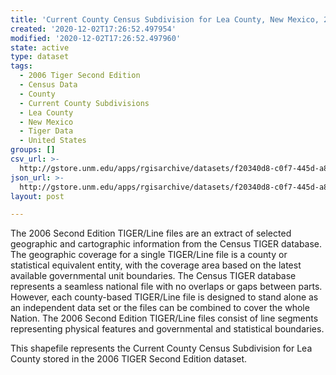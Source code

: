 ```yaml
---
title: 'Current County Census Subdivision for Lea County, New Mexico, 2006se TIGER'
created: '2020-12-02T17:26:52.497954'
modified: '2020-12-02T17:26:52.497960'
state: active
type: dataset
tags:
  - 2006 Tiger Second Edition
  - Census Data
  - County
  - Current County Subdivisions
  - Lea County
  - New Mexico
  - Tiger Data
  - United States
groups: []
csv_url: >-
  http://gstore.unm.edu/apps/rgisarchive/datasets/f20340d8-c0f7-445d-a8b5-f19f58a32f72/tgr2006se_lea_cousubcu.derived.csv
json_url: >-
  http://gstore.unm.edu/apps/rgisarchive/datasets/f20340d8-c0f7-445d-a8b5-f19f58a32f72/tgr2006se_lea_cousubcu.derived.json
layout: post

---
```

The 2006 Second Edition TIGER/Line files are an extract of selected geographic and cartographic information from the Census TIGER database.  The geographic coverage for a single TIGER/Line file is a county or statistical equivalent entity, with the coverage area based on the latest available governmental unit boundaries. The Census TIGER database represents a seamless national file with no overlaps or gaps between parts.  However, each county-based TIGER/Line file is designed to stand alone as an independent data set or the files can be combined to cover the whole Nation.  The 2006 Second Edition  TIGER/Line files consist of line segments representing physical features and governmental and statistical boundaries.  

This shapefile represents the Current County Census Subdivision for Lea County stored in the 2006 TIGER Second Edition dataset.
